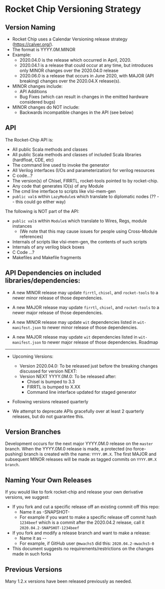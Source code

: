 Rocket Chip Versioning Strategy
===============================

Version Naming
--------------

* Rocket Chip uses a Calendar Versioning release strategy (https://calver.org/).
* The format is YYYY.0M.MINOR
* Example:
  * 2020.04.0 is the release which occurred in April, 2020.
  * 2020.04.1 is a release that could occur at any time, but introduces only MINOR changes over the 2020.04.0 release
  * 2020.06.0 is a release that occurs in June 2020, with MAJOR (API breaking) changes over the 2020.04.X release(s).
* MINOR changes include:
  * API Additions
  * Bug Fixes (which can result in changes in the emitted hardware considered bugs)
* MINOR changes do NOT include:
  * Backwards incompatible changes in the API (see below)

API
---

The Rocket-Chip API is: 
  * All public Scala methods and classes
  * All public Scala methods and classes of included Scala libraries (hardfloat, CDE, etc)
  * The command line used to invoke the generator
  * All Verilog interfaces (I/Os and parameterization) for verilog resources
  * C code...?
  * The version(s) of Chisel, FIRRTL, rocket-tools pointed to by rocket-chip.
  * Any code that generates IO(s) of any Module
  * The cmd line interface to scripts like vlsi-mem-gen
  * `public val`s within `LazyModule`s which translate to diplomatic nodes (?? -- this could go either way)

The following is NOT part of the API:
  * `public val`s within `Module`s which translate to Wires, Regs, module instances
    * (We note that this may cause issues for people using Cross-Module references)
  * Internals of scripts like vlsi-mem-gen, the contents of such scripts
  * Internals of any verilog black boxes
  * C Code ...?
  * Makefiles and Makefile fragments
  
API Dependencies on included libraries/dependencies:
------------------------------------------------------

* A new MINOR release may update `firrtl`, `chisel`, and `rocket-tools` to a newer minor release of those dependencies.
* A new MAJOR release may update `firrtl`, `chisel`, and `rocket-tools` to a newer major release of those dependencies.

* A new MINOR release may update `wit` dependencies listed in `wit-manifest.json` to newer minor release of those dependencies.
* A new MAJOR release may update `wit` dependencies listed in `wit-manifest.json` to newer major release of those dependencies.
Roadmap
-------

* Upcoming Versions:

  - Version 2020.04.0: To be released just before the breaking changes discussed for version NEXT:
  - Version NEXT YYYY.0M.0: To be released after:
    - Chisel is bumped to 3.3
    - FIRRTL is bumped to X.XX
    - Command line interface updated for staged generator
    
* Following versions released quarterly

* We attempt to deprecate APIs gracefully over at least 2 quarterly releases, but do not guarantee this.

Version Branches
-----------------

Development occurs for the next major YYYY.0M.0 release on the `master` branch.
When the YYYY.0M.0 release is made, a protected (no force-pushing) branch is created with the name: `YYYY.0M.X`.
The first MAJOR and subsequent MINOR releases will be made as tagged commits on `YYYY.0M.X branch`.

Naming Your Own Releases
---------------------------


If you would like to fork rocket-chip and release your own derivative versions, we suggest:
  * If you fork and cut a specific release off an existing commit off this repo:
    * Name it as <release>-SNAPSHOT-<git commit hash>
    * For example if you want to make a specific release off commit hash `1234beef` which is a commit after the 2020.04.2 release, call it `2020.04.2-SNAPSHOT-1234beef`
  * If you fork and modify a release branch and want to make a release:
    * Name it as <release>-<identifier>-<arbitrary number with meaning decided by the entity doing the release>
    * For example, if GitHub user `@mwachs5` did this: `2020.04.2-mwachs5-0`
 * This document suggests no requirements/restrictions on the changes made in such forks

Previous Versions
-----------------

Many 1.2.x versions have been released previously as needed.
